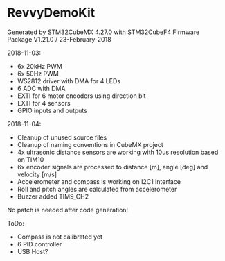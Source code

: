 # RevvyDemoKit

Generated by STM32CubeMX 4.27.0 with STM32CubeF4 Firmware Package V1.21.0 / 23-February-2018

2018-11-03:
- 6x 20kHz PWM
- 6x 50Hz PWM
- WS2812 driver with DMA for 4 LEDs
- 6 ADC with DMA
- EXTI for 6 motor encoders using direction bit
- EXTI for 4 sensors
- GPIO inputs and outputs

2018-11-04:
- Cleanup of unused source files
- Cleanup of naming conventions in CubeMX project
- 4x ultrasonic distance sensors are working with 10us resolution based on TIM10
- 6x encoder signals are processed to distance [m], angle [deg] and velocity [m/s]
- Accelerometer and compass is working on I2C1 interface
- Roll and pitch angles are calculated from accelerometer
- Buzzer added TIM9_CH2


No patch is needed after code generation!

ToDo:
- Compass is not calibrated yet
- 6 PID controller
- USB Host?


